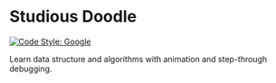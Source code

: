 # Studious Doodle

[![Code Style: Google](https://img.shields.io/badge/code%20style-google-blueviolet.svg)](https://github.com/google/gts)

Learn data structure and algorithms with animation and step-through debugging.
